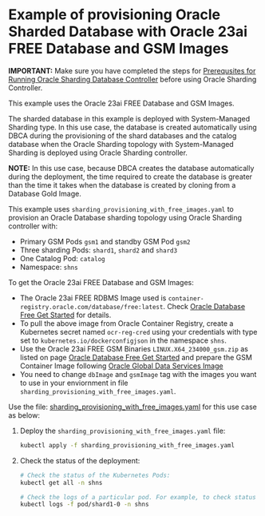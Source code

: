 # Example of provisioning Oracle Sharded Database with Oracle 23ai FREE Database and GSM Images

**IMPORTANT:** Make sure you have completed the steps for [Prerequsites for Running Oracle Sharding Database Controller](../../README.md#prerequsites-for-running-oracle-sharding-database-controller) before using Oracle Sharding Controller.

This example uses the Oracle 23ai FREE Database and GSM Images.

The sharded database in this example is deployed with System-Managed Sharding type. In this use case, the database is created automatically using DBCA during the provisioning of the shard databases and the catalog database when the Oracle Sharding topology with System-Managed Sharding is deployed using Oracle Sharding controller. 

**NOTE:** In this use case, because DBCA creates the database automatically during the deployment, the time required to create the database is greater than the time it takes when the database is created by cloning from a Database Gold Image.

This example uses `sharding_provisioning_with_free_images.yaml` to provision an Oracle Database sharding topology using Oracle Sharding controller with:

* Primary GSM Pods `gsm1` and standby GSM Pod `gsm2`
* Three sharding Pods: `shard1`, `shard2` and `shard3`
* One Catalog Pod: `catalog`
* Namespace: `shns`


To get the Oracle 23ai FREE Database and GSM Images:
  * The Oracle 23ai FREE RDBMS Image used is `container-registry.oracle.com/database/free:latest`. Check [Oracle Database Free Get Started](https://www.oracle.com/database/free/get-started/?source=v0-DBFree-ChatCTA-j2032-20240709) for details.
  * To pull the above image from Oracle Container Registry, create a Kubernetes secret named `ocr-reg-cred` using your credentials with type set to `kubernetes.io/dockerconfigjson` in the namespace `shns`.
  * Use the Oracle 23ai FREE GSM Binaries `LINUX.X64_234000_gsm.zip` as listed on page [Oracle Database Free Get Started](https://www.oracle.com/database/free/get-started/?source=v0-DBFree-ChatCTA-j2032-20240709) and prepare the GSM Container Image following [Oracle Global Data Services Image](https://github.com/oracle/db-sharding/tree/master/docker-based-sharding-deployment/dockerfiles)
  * You need to change `dbImage` and `gsmImage` tag with the images you want to use in your enviornment in file `sharding_provisioning_with_free_images.yaml`.
  
  

Use the file: [sharding_provisioning_with_free_images.yaml](./sharding_provisioning_with_free_images.yaml) for this use case as below:

1. Deploy the `sharding_provisioning_with_free_images.yaml` file:
    ```sh
    kubectl apply -f sharding_provisioning_with_free_images.yaml
    ```
2. Check the status of the deployment:
    ```sh
    # Check the status of the Kubernetes Pods:
    kubectl get all -n shns

    # Check the logs of a particular pod. For example, to check status of pod "shard1-0":
    kubectl logs -f pod/shard1-0 -n shns
    ```